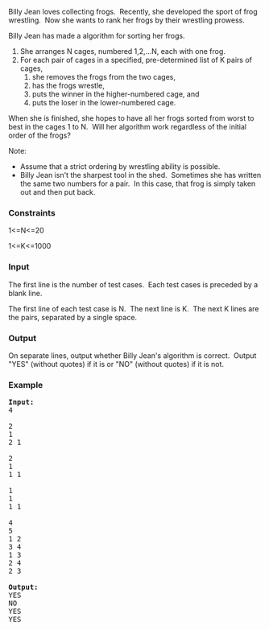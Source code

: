 <p>Billy Jean loves collecting frogs.&nbsp; Recently, she developed the sport of frog wrestling.&nbsp; Now she wants to rank her frogs by their wrestling prowess.</p>
<p>Billy Jean has made a algorithm for sorting her frogs.</p>
<ol>
<li>She arranges N cages, numbered 1,2,...N, each with one frog.</li>
<li>For each pair of cages in a specified, pre-determined list of K pairs of cages,<ol>
<li>she removes the frogs from the two cages,</li>
<li>has the frogs wrestle,</li>
<li>puts the winner in the higher-numbered cage, and</li>
<li>puts the loser in the lower-numbered cage.</li>
</ol></li>
</ol>
<p>When she is finished, she hopes to have all her frogs sorted from worst to best in the cages 1 to N.&nbsp; Will her algorithm work regardless of the initial order of the frogs?</p>
<p>Note:</p>
<ul>
<li>Assume that a strict ordering by wrestling ability is possible.</li>
<li>Billy Jean isn't the sharpest tool in the shed.&nbsp; Sometimes she has written the same two numbers for a pair.&nbsp; In this case, that frog is simply taken out and then put back.</li>
</ul>
<h3>Constraints</h3>
<p>1&lt;=N&lt;=20</p>
<p>1&lt;=K&lt;=1000</p>
<h3>Input</h3>
<p>The first line is the number of test cases.&nbsp; Each test cases is preceded by a blank line.</p>
<p>The first line of each test case is N.&nbsp; The next line is K.&nbsp; The next K lines are the pairs, separated by a single space.</p>
<h3>Output</h3>
<p>On separate lines, output whether Billy Jean's algorithm is correct.&nbsp; Output "YES" (without quotes) if it is or "NO" (without quotes) if it is not.</p>
<h3>Example</h3>
<pre><strong>Input:</strong><br>4<br><br>2<br>1<br>2 1<br><br>2<br>1<br>1 1<br><br>1<br>1<br>1 1<br><br>4<br>5<br>1 2<br>3 4<br>1 3<br>2 4<br>2 3<br><br><strong>Output:</strong>
YES<br>NO<br>YES<br>YES</pre>